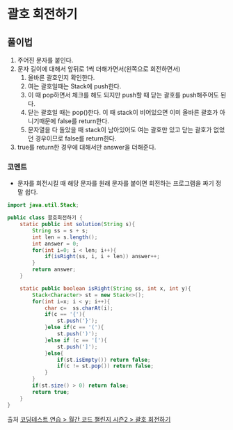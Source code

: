 # 괄호 회전하기

## 풀이법
1. 주어진 문자를 붙인다. 
2. 문자 길이에 대해서 앞뒤로 1씩 더해가면서(왼쪽으로 회전하면서) 
   1. 올바른 괄호인지 확인한다.
   2. 여는 괄호일때는 Stack에 push한다.
   3. 이 때 pop하면서 체크를 해도 되지만 push할 때 닫는 괄호를 push해주어도 된다.
   4. 닫는 괄호일 때는 pop()한다. 이 때 stack이 비어있으면 이미 올바른 괄호가 아니기때문에 false를 return한다.
   5. 문자열을 다 돌았을 때 stack이 남아있어도 여는 괄호만 있고 닫는 괄호가 없었던 경우이므로 false를 return한다.
3. true를 return한 경우에 대해서만 answer을 더해준다.

### 코멘트
- 문자를 회전시킬 때 해당 문자를 원래 문자를 붙이면 회전하는 프로그램을 짜기 정말 쉽다.

```java
import java.util.Stack;

public class 괄호회전하기 {
    static public int solution(String s){
        String ss = s + s;
        int len = s.length();
        int answer = 0;
        for(int i=0; i < len; i++){
            if(isRight(ss, i, i + len)) answer++;
        }
        return answer;
    }

    static public boolean isRight(String ss, int x, int y){
        Stack<Character> st = new Stack<>();
        for(int i=x; i < y; i++){
            char c=  ss.charAt(i);
            if(c == '{'){
                st.push('}');
            }else if(c == '('){
                st.push(')');
            }else if (c == '['){
                st.push(']');
            }else{
                if(st.isEmpty()) return false;
                if(c != st.pop()) return false;
            }
        }
        if(st.size() > 0) return false;
        return true;
    }
}

```
출처 [코딩테스트 연습 > 월간 코드 챌린지 시즌2 > 괄호 회전하기](https://programmers.co.kr/learn/courses/30/lessons/76502)